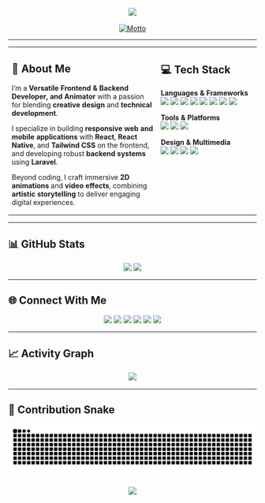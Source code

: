 <!-- HEADER -->
<p align="center">
  <img src="https://capsule-render.vercel.app/api?type=waving&color=0:0d0d0d,50:3b0a0a,100:5e0f0f&height=200&section=header&text=༺%20Lvly%20༻&fontSize=48&fontColor=ffffff&animation=fadeIn&fontAlignY=40&desc=In%20Darkness%2C%20I%20Create&descAlignY=60&descAlign=50" />
</p>

<!-- MOTTO -->
<p align="center">
  <a href="https://github.com/kawarimidoll/typograssy">
    <img src="https://typograssy.deno.dev/api?text=Effort%20never%20betrays%20you.&l0=000000&l1=5e0f0f&l2=8a2d3b&l3=4a0e23&l4=ffffff&bg=000000&speed=180" alt="Motto">
  </a>
</p>

---

<table>
<tr>
<td width="60%" valign="top"  >

## 🖤 About Me  

I’m a **Versatile Frontend & Backend Developer, and Animator** with a passion for blending **creative design** and **technical development**.  

I specialize in building **responsive web and mobile applications** with **React**, **React Native**, and **Tailwind CSS** on the frontend, and developing robust **backend systems** using **Laravel**.  

Beyond coding, I craft immersive **2D animations** and **video effects**, combining **artistic storytelling** to deliver engaging digital experiences.  

</td>
<td width="40%" valign="top">

## 💻 Tech Stack  

**Languages & Frameworks**  
<img src="https://cdn.jsdelivr.net/gh/devicons/devicon/icons/csharp/csharp-original.svg" height="35"/> 
<img src="https://cdn.jsdelivr.net/gh/devicons/devicon/icons/cplusplus/cplusplus-original.svg" height="35"/> 
<img src="https://cdn.jsdelivr.net/gh/devicons/devicon/icons/javascript/javascript-original.svg" height="35"/> 
<img src="https://cdn.jsdelivr.net/gh/devicons/devicon/icons/typescript/typescript-original.svg" height="35"/> 
<img src="https://cdn.jsdelivr.net/gh/devicons/devicon/icons/python/python-original.svg" height="35"/> 
<img src="https://cdn.jsdelivr.net/gh/devicons/devicon/icons/laravel/laravel-original.svg" height="35"/> 
<img src="https://cdn.jsdelivr.net/gh/devicons/devicon/icons/react/react-original.svg" height="35"/> 
<img src="https://cdn.jsdelivr.net/gh/devicons/devicon/icons/nextjs/nextjs-original.svg" height="35"/>  

**Tools & Platforms**  
<img src="https://cdn.jsdelivr.net/gh/devicons/devicon/icons/github/github-original.svg" height="35"/> 
<img src="https://cdn.jsdelivr.net/gh/devicons/devicon/icons/mysql/mysql-original.svg" height="35"/> 
<img src="https://cdn.jsdelivr.net/gh/devicons/devicon/icons/vscode/vscode-original.svg" height="35"/>  

**Design & Multimedia**  
<img src="https://cdn.jsdelivr.net/gh/devicons/devicon/icons/figma/figma-original.svg" height="35"/> 
<img src="https://cdn.jsdelivr.net/gh/devicons/devicon/icons/aftereffects/aftereffects-original.svg" height="35"/> 
<img src="https://cdn.jsdelivr.net/gh/devicons/devicon/icons/blender/blender-original.svg" height="35"/> 
<img src="https://cdn.jsdelivr.net/gh/devicons/devicon/icons/gimp/gimp-original.svg" height="35"/>  

</td>
</tr>
</table>

---

## 📊 GitHub Stats
<div align="center">
  <img src="https://github-readme-stats.vercel.app/api?username=Lvly-00&show_icons=true&theme=radical&hide_border=true&bg_color=000000&title_color=8a2d3b&icon_color=5e0f0f&text_color=ffffff" height="160"/>
  <img src="https://github-readme-stats.vercel.app/api/top-langs?username=Lvly-00&layout=compact&theme=radical&hide_border=true&bg_color=000000&title_color=8a2d3b&text_color=ffffff" height="160"/>
</div>

---

## 🌐 Connect With Me
<p align="center">
  <a href="#"><img src="https://img.shields.io/badge/LinkedIn-4a0e23?style=for-the-badge&logo=linkedin&logoColor=white"></a>
  <a href="#"><img src="https://img.shields.io/badge/Twitter-5e0f0f?style=for-the-badge&logo=twitter&logoColor=white"></a>
  <a href="#"><img src="https://img.shields.io/badge/Discord-2c2f33?style=for-the-badge&logo=discord&logoColor=white"></a>
  <a href="#"><img src="https://img.shields.io/badge/Twitch-4a0e23?style=for-the-badge&logo=twitch&logoColor=white"></a>
  <a href="#"><img src="https://img.shields.io/badge/Dev.to-000000?style=for-the-badge&logo=dev.to&logoColor=white"></a>
  <a href="#"><img src="https://img.shields.io/badge/Facebook-3b0a0a?style=for-the-badge&logo=facebook&logoColor=white"></a>
</p>

---

## 📈 Activity Graph
<p align="center">
  <img src="https://github-readme-activity-graph.vercel.app/graph?username=Lvly-00&theme=redical&bg_color=000000&color=8a2d3b&line=5e0f0f&point=fbdb93&hide_border=true" />
</p>

---

## 🐍 Contribution Snake
<p align="center">
  <img src="https://raw.githubusercontent.com/Lvly-00/Lvly-00/output/snake.svg" />
</p>

<!-- FOOTER -->
<p align="center">
  <img src="https://capsule-render.vercel.app/api?type=waving&color=0:5e0f0f,100:0d0d0d&height=100&section=footer" />
</p>
